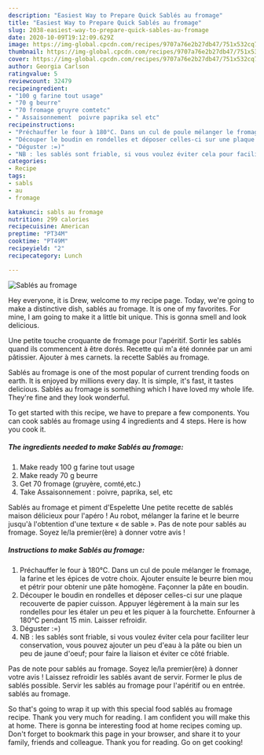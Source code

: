 ```yaml
---
description: "Easiest Way to Prepare Quick Sablés au fromage"
title: "Easiest Way to Prepare Quick Sablés au fromage"
slug: 2038-easiest-way-to-prepare-quick-sables-au-fromage
date: 2020-10-09T19:12:09.629Z
image: https://img-global.cpcdn.com/recipes/9707a76e2b27db47/751x532cq70/sables-au-fromage-photo-principale-de-la-recette.jpg
thumbnail: https://img-global.cpcdn.com/recipes/9707a76e2b27db47/751x532cq70/sables-au-fromage-photo-principale-de-la-recette.jpg
cover: https://img-global.cpcdn.com/recipes/9707a76e2b27db47/751x532cq70/sables-au-fromage-photo-principale-de-la-recette.jpg
author: Georgia Carlson
ratingvalue: 5
reviewcount: 32479
recipeingredient:
- "100 g farine tout usage"
- "70 g beurre"
- "70 fromage gruyre comtetc"
- " Assaisonnement  poivre paprika sel etc"
recipeinstructions:
- "Préchauffer le four à 180°C. Dans un cul de poule mélanger le fromage, la farine et les épices de votre choix. Ajouter ensuite le beurre bien mou et pétrir pour obtenir une pâte homogène. Façonner la pâte en boudin."
- "Découper le boudin en rondelles et déposer celles-ci sur une plaque recouverte de papier cuisson. Appuyer légèrement à la main sur les rondelles pour les étaler un peu et les piquer à la fourchette. Enfourner à 180°C pendant 15 min. Laisser refroidir."
- "Déguster :=)"
- "NB : les sablés sont friable, si vous voulez éviter cela pour faciliter leur conservation, vous pouvez ajouter un peu d&#39;eau à la pâte ou bien un peu de jaune d&#39;oeuf; pour faire la liaison et éviter ce côté friable."
categories:
- Recipe
tags:
- sabls
- au
- fromage

katakunci: sabls au fromage 
nutrition: 299 calories
recipecuisine: American
preptime: "PT34M"
cooktime: "PT49M"
recipeyield: "2"
recipecategory: Lunch

---
```



![Sablés au fromage](https://img-global.cpcdn.com/recipes/9707a76e2b27db47/751x532cq70/sables-au-fromage-photo-principale-de-la-recette.jpg)

Hey everyone, it is Drew, welcome to my recipe page. Today, we're going to make a distinctive dish, sablés au fromage. It is one of my favorites. For mine, I am going to make it a little bit unique. This is gonna smell and look delicious.

Une petite touche croquante de fromage pour l&#39;apéritif. Sortir les sablés quand ils commencent à être dorés. Recette qui m&#39;a été donnée par un ami pâtissier. Ajouter à mes carnets. la recette Sablés au fromage.

Sablés au fromage is one of the most popular of current trending foods on earth. It is enjoyed by millions every day. It is simple, it's fast, it tastes delicious. Sablés au fromage is something which I have loved my whole life. They're fine and they look wonderful.


To get started with this recipe, we have to prepare a few components. You can cook sablés au fromage using 4 ingredients and 4 steps. Here is how you cook it.

<!--inarticleads1-->

##### The ingredients needed to make Sablés au fromage:

1. Make ready 100 g farine tout usage
1. Make ready 70 g beurre
1. Get 70 fromage (gruyère, comté,etc.)
1. Take  Assaisonnement : poivre, paprika, sel, etc


Sablés au fromage et piment d&#39;Espelette Une petite recette de sablés maison délicieux pour l&#39;apéro ! Au robot, mélanger la farine et le beurre jusqu&#39;à l&#39;obtention d&#39;une texture « de sable ». Pas de note pour sablés au fromage. Soyez le/la premier(ère) à donner votre avis ! 

<!--inarticleads2-->

##### Instructions to make Sablés au fromage:

1. Préchauffer le four à 180°C. Dans un cul de poule mélanger le fromage, la farine et les épices de votre choix. Ajouter ensuite le beurre bien mou et pétrir pour obtenir une pâte homogène. Façonner la pâte en boudin.
1. Découper le boudin en rondelles et déposer celles-ci sur une plaque recouverte de papier cuisson. Appuyer légèrement à la main sur les rondelles pour les étaler un peu et les piquer à la fourchette. Enfourner à 180°C pendant 15 min. Laisser refroidir.
1. Déguster :=)
1. NB : les sablés sont friable, si vous voulez éviter cela pour faciliter leur conservation, vous pouvez ajouter un peu d&#39;eau à la pâte ou bien un peu de jaune d&#39;oeuf; pour faire la liaison et éviter ce côté friable.


Pas de note pour sablés au fromage. Soyez le/la premier(ère) à donner votre avis ! Laissez refroidir les sablés avant de servir. Former le plus de sablés possible. Servir les sablés au fromage pour l&#39;apéritif ou en entrée. sablés au fromage. 

So that's going to wrap it up with this special food sablés au fromage recipe. Thank you very much for reading. I am confident you will make this at home. There is gonna be interesting food at home recipes coming up. Don't forget to bookmark this page in your browser, and share it to your family, friends and colleague. Thank you for reading. Go on get cooking!
